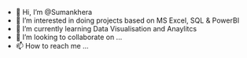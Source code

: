 - 👋 Hi, I’m @Sumankhera
- 👀 I’m interested in doing projects based on MS Excel, SQL & PowerBI
- 🌱 I’m currently learning Data Visualisation and Anaylitcs
- 💞️ I’m looking to collaborate on ...
- 📫 How to reach me ...

<!---
Sumankhera/Sumankhera is a ✨ special ✨ repository because its `README.md` (this file) appears on your GitHub profile.
You can click the Preview link to take a look at your changes.
--->
